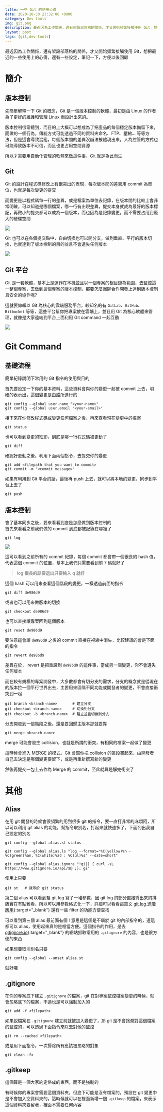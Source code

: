 ```yaml
---
title: 一些 Git 的使用心得
date: 2020-10-30 23:32:00 +0800
category: Dev tools
img: git.png
description: 最近因為工作關係，還有架設部落格的關係，才又開始頻繁接觸使用 Git，想把最近的一些使用上的心得，還有一些設定，筆記也分享一下，方便以後回顧
layout: post
tags: [git,dev tools]
---
```


最近因為工作關係，還有架設部落格的關係，才又開始頻繁接觸使用 Git，想把最近的一些使用上的心得，還有一些設定，筆記一下，方便以後回顧  

# 簡介
## 版本控制
先簡單解釋一下 Git 的概念，Git 是一個版本控制的軟體，最初是由 Linux 的作者為了更好的維護和管理 Linux 而設計出來的。  

版本控制很常聽到，而目的上大概可以想成為了把產品的每個穩定版本備留下來，而做的一個行為。傳統方式可能透過不同的資料夾命名、FTP、壓縮... 等等方法，但是這會導致混亂，每個版本間的差異沒辦法被體現出來，人為控管的方式也可能導致版本不可信，而且也更占用空間資源  

所以才需要用自動化管理的軟體來做這件事，Git 就是為此而生  

## Git
Git 的設計在程式碼修改上有很突出的表現，每次版本間的差異用 commit 為單位，也就是每次變更的提交  

而變更是以程式碼每一行的差異，或是檔案為單位去記錄，在版本間的比較上會非常明確，可以知道是哪個檔案，哪一行有出現差異，提交本身就成為最好的版本標記，再微小的提交都可以成為一個版本，而也因為是記錄變更，而不需要占用到龐大的硬碟空間  

![]({{site.baseurl}}/assets/img/git-diff.png)

Git 也可以在各個提交點中，自由切換也可以開分支，做到垂直、平行的版本切換，也就達到了版本控制的目的並且不會遺失任何版本  

![]({{site.baseurl}}/assets/img/git-graph.png)

## Git 平台
Git 是一套軟體，基本上是運作在本機並且以一個專案的根目錄為範圍，去監控這一整個專案，去做到這個專案的版本控制，那要怎麼團隊合作開發上達到版本控制且安全的協作呢?  

這就要仰賴以 Git 為核心的雲端服務平台，較知名的有 `GitLab`、`GitHub`、`Bitbucket` 等等，這些平台幫你把專案放在雲端上，並且用 Git 為核心軟體來管理，就像是大家遠端到平台上面利用 Git command 一起互動  

![]({{site.baseurl}}/assets/img/git-platforms.png)
# Git Command
## 基礎流程
簡單紀錄說明下常用的 Git 指令的使用與目的  

首先要設定一下你的基本資料，這些資料會與你的變更一起被 commit 上去，明確的表示出，這個變更是由誰所進行的  
```shell
git config --global user.name "<your-name>"
git config --global user.email "<your-email>"
```

接下來在你修改程式碼或變更任何檔案之後，再來查看現在變更中的檔案  

```shell
git status
```

也可以看到變更的細節，到底是哪一行程式碼被更動了  

```shell
git diff
```

確認好更動之後，利用下面兩個指令，去提交你的變更  

```shell
git add <filepath that you want to commit>
git commit -m "<commit message>"
```
  
如果有利用到 Git 平台的話，最後再 push 上去，就可以將本地的變更，同步到平台上去了

```shell
git push
```

## 版本控制
會了基本同步之後，要來看看到底是怎麼做到版本控制的  
首先來看看之前我們做的 commit 到底都被記錄在哪裡了  

```shell
git log
```
![]({{site.baseurl}}/assets/img/git-log.png)  

這可以看到之前所有的 commit 紀錄，每個 commit 都會帶一個很長的 hash 值，代表這個 commit 的位置，基本上我們只需要看到前 7 碼就好了
> log 很長的話要退出只要輸入 q 就好  

這個 hash 可以用來查看這個階段的變更，一樣透過前面的指令  
```shell
git diff de986d9
```

或者也可以用來做版本的切換  
```shell
git checkout de986d9
```

也可以直接讓專案回到這個版本  
```shell
git reset de986d9
```

要注意這會讓 `de986d9` 之後的 commit 直接在視線中消失，比較建議的會是下面的指令

```shell
git revert de986d9
```

差異在於， revert 是把重設到 `de986d9` 的這件事，當成另一個變更，你不會遺失任何版本  

而在較有規模的專案開發中，大多數都會有切分支的需求，分支的概念就是從現在的版本拉一個平行世界出去，主要用來區隔不同功能或開發者的變更，不會直接衝突到一起  
```shell
git branch <branch-name>       # 建立分支
git checkout <branch-name>     # 切換到分支
git checkout -b <branch-name>  # 建立並且切換到分支
```

分支開發到一個階段之後，還是要回歸主版本那就要靠  
```shell
git merge <branch-name>
```

merge 可能會發生 collision，也就是所謂的衝突，有相同的檔案一起做了變更  

這時候會進入 MERGE 的模式，Git 會幫你把 collision 的區段畫起來，由開發者自己去決定是哪個變更要留下，或是再重新撰寫新的變更  

然後再提交一包上去作為 Merge 的 commit，至此就算是解完衝突了  

# 其他

## Alias
在用 git 開發的時候會很頻繁的用到很多 git 的指令，要一直打非常的麻煩阿，所以可以利用 git alias 的功能，幫指令取別名，打起來就快速多了，下面列出我自己設定的別名  

```shell
git config --global alias.st status

git config --global alias.ls "log --format='%C(yellow)%h - %C(green)%an, %C(white)%ad : %C(ul)%s' --date=short"

git config --global alias.ignore "!gi() { curl -sL https://www.gitignore.io/api/$@ ;}; gi"
```

使用上只要  
```shell
git st   # 就等於 git status
```
第二個 alias 可以看到幫 git log 寫了一堆參數，因 git log 的部分直接秀出來的排版實在有點難看，所以可以用參數格式化一下，詳細可以看看這篇文 [git log 進階應用](http://jamestw.logdown.com/posts/238719-advanced-git-log){:target="_blank"} 還有一些 filter 的功能方便查找  

可以看到第三個 alias 最前面有個 ! 意思是這個是不屬於 git 的內部指令的，連這都可以 alias，使用起來真的是相當方便。這個指令的作用，是去 [gitignore.io](https://www.toptal.com/developers/gitignore){:target="_blank"} 的網站抓取常用的 `.gitignore` 的內容，也是很方便的東西  

如果想要取消別名只要  
```shell
git config --global --unset alias.st 
```
就好囉
## .gitignore
在你的專案底下建立 `.gitignore` 的檔案，git 在對專案監控檔案變更的時候，就會忽略底下的檔案，不過也是可以強制加入的  
```shell
git add -f <filepath>
```

如果說檔案在 `.gitignore` 建立前就被加入變更了，那 git 是不會捨棄對這個檔案的監控的，可以透過下面指令來除去對他的監控  
```shell
git rm --cached <filepath>
```

或是用下面指令，一次掃除所有應該被忽略的對象  
```shell
git clean -fx
```

## .gitkeep
這個算是一個大家約定俗成的東西，而不是強制的  

有時候你的專案會需要這個資料夾，但底下可能是沒有檔案的，預設在 git 變更中是不會加入空資料夾的，這時候就可以在裡面新增一個 `.gitkeep` 的檔案，來表示這個資料夾要留著，裡面不需要任何內容  